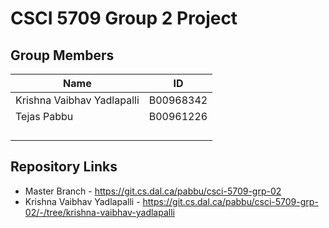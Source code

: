 # CSCI 5709 Group 2 Project

## Group Members

| Name                       | ID        |
| -------------------------- | --------- |
| Krishna Vaibhav Yadlapalli | B00968342 |
| Tejas Pabbu                | B00961226 |
|                            |           |
|                            |           |
|                            |           |
|                            |           |

## Repository Links

- Master Branch - https://git.cs.dal.ca/pabbu/csci-5709-grp-02
- Krishna Vaibhav Yadlapalli - https://git.cs.dal.ca/pabbu/csci-5709-grp-02/-/tree/krishna-vaibhav-yadlapalli
